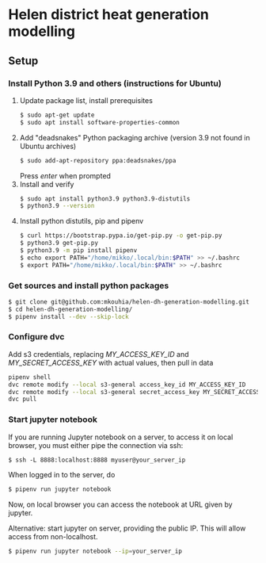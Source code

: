 # Helen district heat generation modelling

## Setup

### Install Python 3.9 and others (instructions for Ubuntu)

1. Update package list, install prerequisites
    ```sh
    $ sudo apt-get update
    $ sudo apt install software-properties-common
    ```
2. Add "deadsnakes" Python packaging archive (version 3.9 not found in Ubuntu archives) 
    ```sh
    $ sudo add-apt-repository ppa:deadsnakes/ppa
    ```
   Press _enter_ when prompted
3. Install and verify
    ```sh
    $ sudo apt install python3.9 python3.9-distutils
    $ python3.9 --version
    ```
4. Install python distutils, pip and pipenv
    ```sh
    $ curl https://bootstrap.pypa.io/get-pip.py -o get-pip.py
    $ python3.9 get-pip.py
    $ python3.9 -m pip install pipenv
    $ echo export PATH="/home/mikko/.local/bin:$PATH" >> ~/.bashrc
    $ export PATH="/home/mikko/.local/bin:$PATH" >> ~/.bashrc
    ```

### Get sources and install python packages

```sh
$ git clone git@github.com:mkouhia/helen-dh-generation-modelling.git
$ cd helen-dh-generation-modelling/
$ pipenv install --dev --skip-lock
```

### Configure dvc

Add s3 credentials, replacing _MY_ACCESS_KEY_ID_ and _MY_SECRET_ACCESS_KEY_ with actual values,
then pull in data
```sh
pipenv shell
dvc remote modify --local s3-general access_key_id MY_ACCESS_KEY_ID
dvc remote modify --local s3-general secret_access_key MY_SECRET_ACCESS_KEY
dvc pull
```

### Start jupyter notebook
If you are running Jupyter notebook on a server, to access it on local browser, you must either pipe
the connection via ssh:

```shell
$ ssh -L 8888:localhost:8888 myuser@your_server_ip
```

When logged in to the server, do
```sh
$ pipenv run jupyter notebook
```
Now, on local browser you can access the notebook at URL given by jupyter.


Alternative: start jupyter on server, providing the public IP. This will allow access from
non-localhost.
```sh
$ pipenv run jupyter notebook --ip=your_server_ip
```


